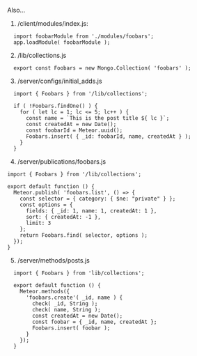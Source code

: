 Also...
1. /client/modules/index.js:
```
  import foobarModule from './modules/foobars';
  app.loadModule( foobarModule );
```

2. /lib/collections.js
```
  export const Foobars = new Mongo.Collection( 'foobars' );
```

3. /server/configs/initial_adds.js
```
  import { Foobars } from '/lib/collections';

  if ( !Foobars.findOne() ) {
    for ( let lc = 1; lc <= 5; lc++ ) {
      const name = `This is the post title ${ lc }`;
      const createdAt = new Date();
      const foobarId = Meteor.uuid();
      Foobars.insert( { _id: foobarId, name, createdAt } );
    }
  }
```

4. /server/publications/foobars.js
```
import { Foobars } from '/lib/collections';

export default function () {
  Meteor.publish( 'foobars.list', () => {
    const selector = { category: { $ne: "private" } };
    const options = {
      fields: { _id: 1, name: 1, createdAt: 1 },
      sort: { createdAt: -1 },
      limit: 3
    };
    return Foobars.find( selector, options );
  });
}
```

5. /server/methods/posts.js
```
  import { Foobars } from 'lib/collections';

  export default function () {
    Meteor.methods({
      'foobars.create'( _id, name ) {
        check( _id, String );
        check( name, String );
        const createdAt = new Date();
        const foobar = { _id, name, createdAt };
        Foobars.insert( foobar );
      }
    });
  }

```
